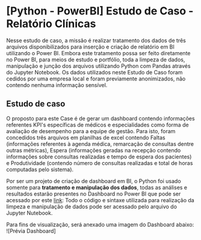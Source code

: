 # [Python - PowerBI] Estudo de Caso - Relatório Clínicas

Nesse estudo de caso, a missão é realizar tratamento dos dados de três arquivos disponibilizados para inserção e 
criação de relatório em BI utilizando o Power BI.
Embora este tratamento possa ser feito diretamente no Power BI, para meios de estudo e portfólio, toda a limpeza 
de dados, manipulação e junção dos arquivos utilizando Python com Pandas através do Jupyter Notebook.
Os dados utilizados neste Estudo de Caso foram cedidos por uma empresa local e 
foram previamente anonimizados, não contendo nenhuma informação sensível.

## Estudo de caso

O proposto para este Case é de gerar um dashboard contendo informações referentes KPI's específicas de médicos e 
especialidades como forma de avaliação de desempenho para a equipe de gestão. Para isto, foram concedidos três arquivos
em planilhas de excel contendo Faltas (informações referentes à agenda médica, remarcação de consultas dentre outras métricas),
Espera (informações geradas na recepção contendo informações sobre consultas realizadas e tempo de espera dos pacientes) e 
Produtividade (contendo número de consultas realizadas e total de horas computadas pelo sistema).

Por ser um projeto de criação de dashboard em BI, o Python foi usado somente 
para **tratamento e manipulação dos dados**, todas as análises e resultados
estarão presentes no Dashboard no Power BI que pode ser acessado por este [link](https://app.powerbi.com/view?r=eyJrIjoiNDA2ZGIyZmEtODZkNy00Y2Y3LWExODYtNTUwNzU3NGUyODVmIiwidCI6IjI1Y2VlODZhLTBmYzUtNDRiNC1iOWQwLWE5NzA4YWVkMjg1MyJ9):
Todo o código e sintaxe utilizada para realização da limpeza e manipulação de dados pode ser acessado pelo arquivo do Jupyter Nutebook.

Para fins de visualização, será anexado uma imagem do Dashboard abaixo:
![Prévia Dashboard]
